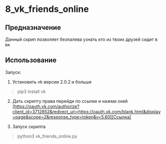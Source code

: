 # 8_vk_friends_online
## Предназначение
Данный скрип позволяет безпалева узнать кто из твоих друзей сидит в вк
## Использование
Запуск:
1. Установить vk версии 2.0.2 и больше
> pip3 install vk

2. Дать скрипту права
перейди по ссылке и нажми окей
[https://oauth.vk.com/authorize?client_id=3712852&redirect_uri=https://oauth.vk.com/blank.html&display=page&scope=2&response_type=token&v=5.60][Ссылка]

3. Запуск скрипта
> python3 vk_friends_online.py
 
